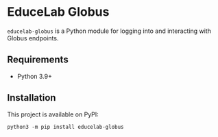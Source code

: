 # EduceLab Globus

`educelab-globus` is a Python module for logging into and interacting with 
Globus endpoints.

## Requirements
- Python 3.9+

## Installation

This project is available on PyPI:

```shell
python3 -m pip install educelab-globus
```
